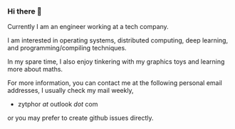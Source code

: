 ### Hi there 👋

Currently I am an engineer working at a tech company.

I am interested in operating systems, distributed computing, deep learning, and programming/compiling techniques.

In my spare time, I also enjoy tinkering with my graphics toys and learning more about maths.

For more information, you can contact me at the following personal email addresses, I usually check my mail weekly,

- zytphor *at* outlook *dot* com

or you may prefer to create github issues directly.
